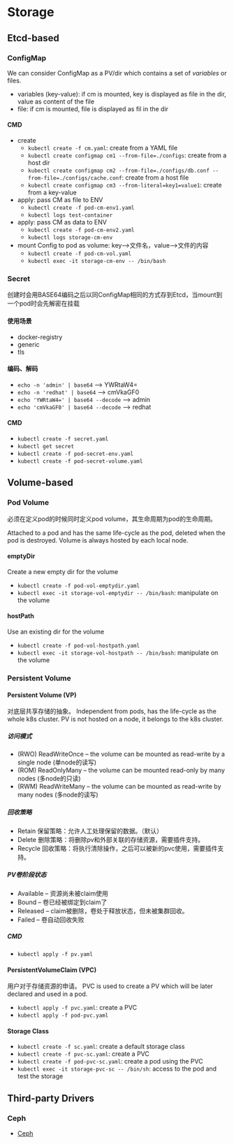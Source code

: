 # Storage

## Etcd-based

### ConfigMap

We can consider ConfigMap as a PV/dir which contains a set of *variables* or files.  

- variables (key-value): if cm is mounted, key is displayed as file in the dir, value as content of the file
- file: if cm is mounted, file is displayed as fil in the dir

#### CMD

- create
  - `kubectl create -f cm.yaml`: create from a YAML file
  - `kubectl create configmap cm1 --from-file=./configs`: create from a host dir 
  - `kubectl create configmap cm2 --from-file=./configs/db.conf --from-file=./configs/cache.conf`: create from a host file
  - `kubectl create configmap cm3 --from-literal=key1=value1`: create from a key-value
- apply: pass CM as file to ENV
  - `kubectl create -f pod-cm-env1.yaml`
  - `kubectl logs test-container`
- apply: pass CM as data to ENV
  - `kubectl create -f pod-cm-env2.yaml`
  - `kubectl logs storage-cm-env`
- mount Config to pod as volume: key-->文件名，value-->文件的内容
  - `kubectl create -f pod-cm-vol.yaml`
  - `kubectl exec -it storage-cm-env -- /bin/bash`


### Secret

创建时会用BASE64编码之后以同ConfigMap相同的方式存到Etcd，当mount到一个pod时会先解密在挂载

#### 使用场景

- docker-registry
- generic
- tls

#### 编码、解码

- `echo -n 'admin' | base64` --> YWRtaW4=
- `echo -n 'redhat' | base64` --> cmVkaGF0
- `echo 'YWRtaW4=' | base64 --decode` --> admin
- `echo 'cmVkaGF0' | base64 --decode` --> redhat

#### CMD

- `kubectl create -f secret.yaml`
- `kubectl get secret`
- `kubectl create -f pod-secret-env.yaml`
- `kubectl create -f pod-secret-volume.yaml`

## Volume-based

### Pod Volume
必须在定义pod的时候同时定义pod volume，其生命周期为pod的生命周期。

Attached to a pod and has the same life-cycle as the pod, deleted when the pod is destroyed. 
Volume is always hosted by each local node. 

#### emptyDir
Create a new empty dir for the volume
- `kubectl create -f pod-vol-emptydir.yaml`
- `kubectl exec -it storage-vol-emptydir -- /bin/bash`: manipulate on the volume

#### hostPath
Use an existing dir for the volume
- `kubectl create -f pod-vol-hostpath.yaml`
- `kubectl exec -it storage-vol-hostpath -- /bin/bash`: manipulate on the volume


### Persistent Volume
#### Persistent Volume (VP)
对底层共享存储的抽象。
Independent from pods, has the life-cycle as the whole k8s cluster.
PV is not hosted on a node, it belongs to the k8s cluster.

##### 访问模式
- (RWO) ReadWriteOnce – the volume can be mounted as read-write by a single node (单node的读写) 
- (ROM) ReadOnlyMany – the volume can be mounted read-only by many nodes (多node的只读) 
- (RWM) ReadWriteMany – the volume can be mounted as read-write by many nodes (多node的读写) 

##### 回收策略
- Retain 保留策略：允许人工处理保留的数据。（默认）
- Delete 删除策略：将删除pv和外部关联的存储资源，需要插件支持。
- Recycle 回收策略：将执行清除操作，之后可以被新的pvc使用，需要插件支持。

##### PV卷阶段状态
- Available – 资源尚未被claim使用
- Bound – 卷已经被绑定到claim了
- Released – claim被删除，卷处于释放状态，但未被集群回收。
- Failed – 卷自动回收失败

##### CMD
- `kubectl apply -f pv.yaml`

#### PersistentVolumeClaim (VPC)
用户对于存储资源的申请。
PVC is used to create a PV which will be later declared and used in a pod.

- `kubectl apply -f pvc.yaml`: create a PVC
- `kubectl apply -f pod-pvc.yaml`

#### Storage Class
- `kubectl create -f sc.yaml`: create a default storage class
- `kubectl create -f pvc-sc.yaml`: create a PVC
- `kubectl create -f pod-pvc-sc.yaml`: create a pod using the PVC
- `kubectl exec -it storage-pvc-sc -- /bin/sh`: access to the pod and test the storage

## Third-party Drivers

### Ceph

- [Ceph](ceph/README.md)




